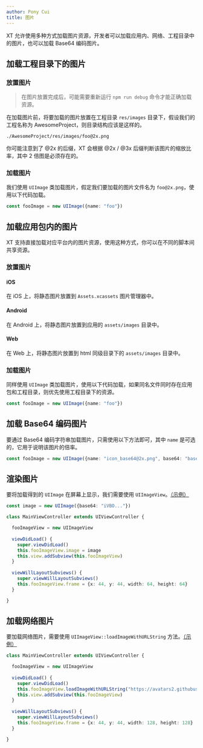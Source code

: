 ```yaml
---
author: Pony Cui
title: 图片
---
```


XT 允许使用多种方式加载图片资源，开发者可以加载应用内、网络、工程目录中的图片，也可以加载 Base64 编码图片。

## 加载工程目录下的图片

### 放置图片

> 在图片放置完成后，可能需要重新运行 ```npm run debug``` 命令才能正确加载资源。

在加载图片前，将要加载的图片放置在工程目录 ```res/images``` 目录下，假设我们的工程名称为 AwesomeProject，则目录结构应该是这样的。

```
./AwesomeProject/res/images/foo@2x.png
```

你可能注意到了 @2x 的后缀，XT 会根据 @2x / @3x 后缀判断该图片的缩放比率，其中 2 倍图是必须存在的。

### 加载图片

我们使用 ```UIImage``` 类加载图片，假定我们要加载的图片文件名为 ```foo@2x.png```，使用以下代码加载。

```typescript
const fooImage = new UIImage({name: "foo"})
```

## 加载应用包内的图片

XT 支持直接加载对应平台内的图片资源，使用这种方式，你可以在不同的脚本间共享资源。

### 放置图片

#### iOS

在 iOS 上，将静态图片放置到 ```Assets.xcassets``` 图片管理器中。

#### Android

在 Android 上，将静态图片放置到应用的 ```assets/images``` 目录中。

#### Web

在 Web 上，将静态图片放置到 html 同级目录下的 ```assets/images``` 目录中。

### 加载图片

同样使用 ```UIImage``` 类加载图片，使用以下代码加载，如果同名文件同时存在应用包和工程目录，则优先使用工程目录下的资源。

```typescript
const fooImage = new UIImage({name: "foo"})
```

## 加载 Base64 编码图片

要通过 Base64 编码字符串加载图片，只需使用以下方法即可，其中 ```name``` 是可选的，它用于说明该图片的倍率。

```typescript
const fooImage = new UIImage({name: "icon_base64@2x.png", base64: "base64 encoded string"})
```

## 渲染图片

要将加载得到的 ```UIImage``` 在屏幕上显示，我们需要使用 ```UIImageView```。[（示例）](https://stackblitz.com/edit/xt-sample-uiimageview)

```typescript
const image = new UIImage({base64: "iVBO..."})

class MainViewController extends UIViewController {

  fooImageView = new UIImageView
  
  viewDidLoad() {
    super.viewDidLoad()
    this.fooImageView.image = image
    this.view.addSubview(this.fooImageView)
  }
  
  viewWillLayoutSubviews() {
    super.viewWillLayoutSubviews()
    this.fooImageView.frame = {x: 44, y: 44, width: 64, height: 64}
  }

}
```

## 加载网络图片

要加载网络图片，需要使用 ```UIImageView::loadImageWithURLString``` 方法。[（示例）](https://stackblitz.com/edit/xt-sample-uiimageview-fromremote)

```typescript
class MainViewController extends UIViewController {

  fooImageView = new UIImageView
  
  viewDidLoad() {
    super.viewDidLoad()
    this.fooImageView.loadImageWithURLString("https://avatars2.githubusercontent.com/u/6128438?s=200&v=4")
    this.view.addSubview(this.fooImageView)
  }
  
  viewWillLayoutSubviews() {
    super.viewWillLayoutSubviews()
    this.fooImageView.frame = {x: 44, y: 44, width: 128, height: 128}
  }

}
```


